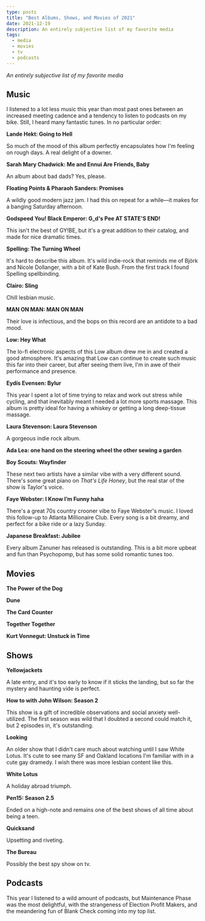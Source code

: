 ```yaml
---
type: posts
title: "Best Albums, Shows, and Movies of 2021"
date: 2021-12-19
description: An entirely subjective list of my favorite media
tags:
  - media
  - movies
  - tv
  - podcasts
---
```


_An entirely subjective list of my favorite media_

## Music

I listened to a lot less music this year than most past ones between an increased meeting cadence and a tendency to listen to podcasts on my bike. Still, I heard many fantastic tunes. In no particular order:

**Lande Hekt: Going to Hell**
  
  So much of the mood of this album perfectly encapsulates how I'm feeling on rough days. A real delight of a downer.

**Sarah Mary Chadwick: Me and Ennui Are Friends, Baby**
  
  An album about bad dads? Yes, please.

**Floating Points & Pharaoh Sanders: Promises**
  
  A wildly good modern jazz jam. I had this on repeat for a while—it makes for a banging Saturday afternoon.

**Godspeed You! Black Emperor: G_d's Pee AT STATE'S END!**
  
  This isn't the best of GY!BE, but it's a great addition to their catalog, and made for nice dramatic times.

**Spelling: The Turning Wheel**
  
  It's hard to describe this album. It's wild indie-rock that reminds me of Björk and Nicole Dollanger, with a bit of Kate Bush. From the first track I found Spelling spellbinding.

**Clairo: Sling**
  
  Chill lesbian music.

**MAN ON MAN: MAN ON MAN**
  
  Their love is infectious, and the bops on this record are an antidote to a bad mood.

**Low: Hey What**
  
  The lo-fi electronic aspects of this Low album drew me in and created a good atmosphere. It's amazing that Low can continue to create such music this far into their career, but after seeing them live, I'm in awe of their performance and presence.

**Eydís Evensen: Bylur**

  This year I spent a lot of time trying to relax and work out stress while cycling, and that inevitably meant I needed a lot more sports massage. This album is pretty ideal for having a whiskey or getting a long deep-tissue massage.
  
**Laura Stevenson: Laura Stevenson**

A gorgeous indie rock album.
  
**Ada Lea: one hand on the steering wheel the other sewing a garden**
  
**Boy Scouts: Wayfinder**

These next two artists have a similar vibe with a very different sound. There's some great piano on _That's Life Honey_, but the real star of the show is Taylor's voice.

**Faye Webster: I Know I’m Funny haha**

There's a great 70s country crooner vibe to Faye Webster's music. I loved this follow-up to Atlanta Millionaire Club. Every song is a bit dreamy, and perfect for a bike ride or a lazy Sunday.

**Japanese Breakfast: Jubilee**

Every album Zanuner has released is outstanding. This is a bit more upbeat and fun than Psychopomp, but has some solid romantic tunes too.

## Movies

**The Power of the Dog**

**Dune**

**The Card Counter**

**Together Together**

**Kurt Vonnegut: Unstuck in Time**

## Shows

**Yellowjackets**

A late entry, and it's too early to know if it sticks the landing, but so far the mystery and haunting vide is perfect.

**How to with John Wilson: Season 2**

This show is a gift of incredible observations and social anxiety well-utilized. The first season was wild that I doubted a second could match it, but 2 episodes in, it's outstanding.

**Looking**

An older show that I didn't care much about watching until I saw White Lotus. It's cute to see many SF and Oakland locations I'm familiar with in a cute gay dramedy. I wish there was more lesbian content like this.

**White Lotus**

A holiday abroad triumph.

**Pen15: Season 2.5**

Ended on a high-note and remains one of the best shows of all time about being a teen.

**Quicksand**

Upsetting and riveting.

**The Bureau**

Possibly the best spy show on tv.

## Podcasts

This year I listened to a wild amount of podcasts, but Maintenance Phase was the most delightful, with the strangeness of Election Profit Makers, and the meandering fun of Blank Check coming into my top list.